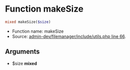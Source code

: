 Function makeSize
===========================





```php
mixed makeSize($size)
```

* Function name: makeSize
* Source: [admin-dev/filemanager/include/utils.php line 66](https://github.com/PrestaShop/PrestaShop/blob/1.6.0.7/admin-dev/filemanager/include/utils.php#L66).

Arguments
---------

* $size **mixed**

